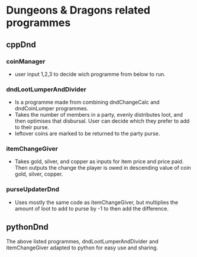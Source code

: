 # Dungeons & Dragons related programmes


## cppDnd
### coinManager
- user input 1,2,3 to decide wich programme from below to run.

### dndLootLumperAndDivider
- Is a programme made from combining dndChangeCalc and dndCoinLumper programmes.
- Takes the number of members in a party, evenly distributes loot, and then optimises that disbursal. User can decide which they prefer to add to their purse.
- leftover coins are marked to be returned to the party purse.

### itemChangeGiver
- Takes gold, silver, and copper as inputs for item price and price paid. Then outputs the change the player is owed in descending value of coin gold, silver, copper.

### purseUpdaterDnd
- Uses mostly the same code as itemChangeGiver, but multiplies the amount of loot to add to purse by -1 to then add the difference.

## pythonDnd
The above listed programmes, dndLootLumperAndDivider and itemChangeGiver adapted to python for easy use and sharing.

